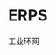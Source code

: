 <!--
 * @Author: wolf-li
 * @Date: 2025-04-15 10:26:51
 * @LastEditTime: 2025-04-16 19:29:56
 * @LastEditors: wolf-li
 * @Description: 
 * @FilePath: /note/src/网络/工业网络/ERPS.md
 * talk is cheep show me your code.
-->
# ERPS

工业环网



